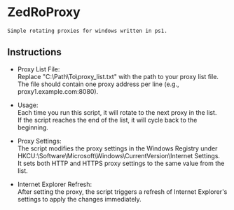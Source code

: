 # ZedRoProxy
```
Simple rotating proxies for windows written in ps1.
```
## Instructions
* Proxy List File:
  <br>Replace "C:\Path\To\proxy_list.txt" with the path to your proxy list file. The file should contain one proxy address per line (e.g., proxy1.example.com:8080).

* Usage:
  <br>Each time you run this script, it will rotate to the next proxy in the list.
  <br>If the script reaches the end of the list, it will cycle back to the beginning.

* Proxy Settings:
<br>The script modifies the proxy settings in the Windows Registry under HKCU:\Software\Microsoft\Windows\CurrentVersion\Internet Settings.
<br>It sets both HTTP and HTTPS proxy settings to the same value from the list.

* Internet Explorer Refresh:
<br>After setting the proxy, the script triggers a refresh of Internet Explorer's settings to apply the changes immediately.
